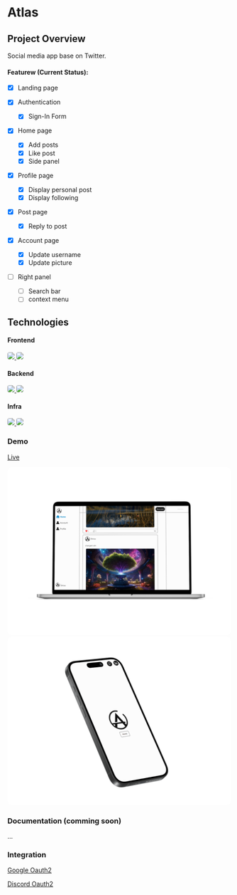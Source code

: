 # Atlas

## Project Overview

Social media app base on Twitter.

#### Featurew (Current Status):

- [x] Landing page
- [x] Authentication
  - [x] Sign-In Form
- [x] Home page
  - [x] Add posts
  - [x] Like post
  - [x] Side panel
- [x] Profile page
  - [x] Display personal post
  - [x] Display following
- [x] Post page
  - [x] Reply to post
- [x] Account page

  - [x] Update username
  - [x] Update picture

- [ ] Right panel
  - [ ] Search bar
  - [ ] context menu

## Technologies

#### Frontend

<a href="https://nextjs.org/" target="_blank"> 
    <img src="https://img.shields.io/badge/Next.js-000000.svg?style=for-the-badge&logo=nextdotjs&logoColor=white" style="border-radius:4px"/>
</a>

<a href="https://tailwindcss.com" target="_blank"> 
    <img src="https://img.shields.io/badge/Tailwind%20CSS-06B6D4.svg?style=for-the-badge&logo=Tailwind-CSS&logoColor=white" style="border-radius:4px"/>
</a>

#### Backend

<a href="https://nextjs.org/" target="_blank"> 
    <img src="https://img.shields.io/badge/Next.js-000000.svg?style=for-the-badge&logo=nextdotjs&logoColor=white" style="border-radius:4px"/>
</a>

<a href="https://www.postgresql.org/" target="_blank"> 
    <img src="https://img.shields.io/badge/PostgreSQL-4169E1.svg?style=for-the-badge&logo=PostgreSQL&logoColor=white" style="border-radius:4px"/>
</a>

#### Infra

<a href="https://aws.amazon.com/s3/" target="_blank"> 
    <img src="https://img.shields.io/badge/Amazon%20S3-569A31.svg?style=for-the-badge&logo=Amazon-S3&logoColor=white" style="border-radius:4px"/>
</a>
<a href="https://vercel.com/" target="_blank"> 
    <img src="https://img.shields.io/badge/Vercel-000000.svg?style=for-the-badge&logo=Vercel&logoColor=white" style="border-radius:4px"/>
</a>

### Demo

<a href="https://atlas.kodevly.com" target="_blank">Live</a>

<div class="" style="display: flex; justify-content: space-around;">
   <div class="">
    <a href="https://atlas.kodevly.com" target="_blank"> 
        <img src=".github\images\atlas-laptop1.png" style="border-radius:9px;  "/>
    </a>
     <a href="https://atlas.kodevly.com" target="_blank"> 
        <img src=".github\images\atlas-phone1.png " style="border-radius:9px; "/>
    </a>
   </div>

</div>

### Documentation (comming soon)

...

### Integration

<a href="https://developers.google.com/identity/protocols/oauth2?hl=fr" target="_blank">Google Oauth2</a>

<a href="https://discord.com/developers/docs/topics/oauth2" target="_blank">Discord Oauth2</a>
